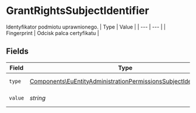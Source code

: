# GrantRightsSubjectIdentifier

Identyfikator podmiotu uprawnionego.
| Type | Value |
| --- | --- |
| Fingerprint | Odcisk palca certyfikatu |


## Fields

| Field                                                                                                                                                  | Type                                                                                                                                                   | Required                                                                                                                                               | Description                                                                                                                                            |
| ------------------------------------------------------------------------------------------------------------------------------------------------------ | ------------------------------------------------------------------------------------------------------------------------------------------------------ | ------------------------------------------------------------------------------------------------------------------------------------------------------ | ------------------------------------------------------------------------------------------------------------------------------------------------------ |
| `type`                                                                                                                                                 | [Components\EuEntityAdministrationPermissionsSubjectIdentifierType](../../Models/Components/EuEntityAdministrationPermissionsSubjectIdentifierType.md) | :heavy_check_mark:                                                                                                                                     | Typ identyfikatora.                                                                                                                                    |
| `value`                                                                                                                                                | *string*                                                                                                                                               | :heavy_check_mark:                                                                                                                                     | Wartość identyfikatora.                                                                                                                                |